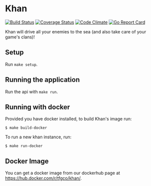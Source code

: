 # Khan

[![Build Status](https://travis-ci.org/topfreegames/khan.svg?branch=master)](https://travis-ci.org/topfreegames/khan)
[![Coverage Status](https://coveralls.io/repos/github/topfreegames/khan/badge.svg?branch=master)](https://coveralls.io/github/topfreegames/khan?branch=master)
[![Code Climate](https://codeclimate.com/github/topfreegames/khan/badges/gpa.svg)](https://codeclimate.com/github/topfreegames/khan)
[![Go Report Card](https://goreportcard.com/badge/github.com/topfreegames/khan)](https://goreportcard.com/report/github.com/topfreegames/khan)

Khan will drive all your enemies to the sea (and also take care of your game's clans)!


## Setup

Run `make setup`.


## Running the application

Run the api with `make run`.


## Running with docker

Provided you have docker installed, to build Khan's image run:

    $ make build-docker

To run a new khan instance, run:

    $ make run-docker


## Docker Image

You can get a docker image from our dockerhub page at https://hub.docker.com/r/tfgco/khan/.

